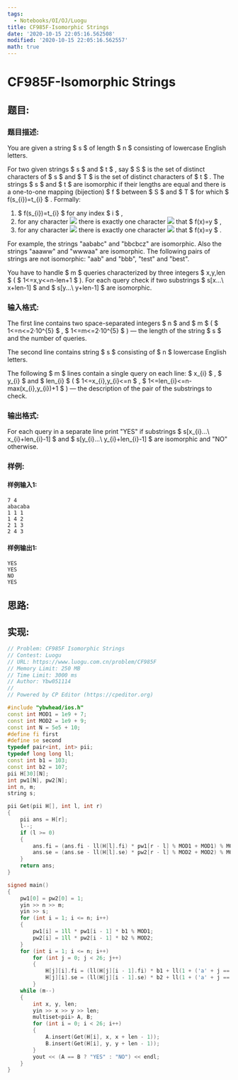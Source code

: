 ```yaml
---
tags: 
  - Notebooks/OI/OJ/Luogu
title: CF985F-Isomorphic Strings
date: '2020-10-15 22:05:16.562508'
modified: '2020-10-15 22:05:16.562557'
math: true
---
```

# CF985F-Isomorphic Strings
## 题目:
### 题目描述:
You are given a string $ s $ of length $ n $ consisting of lowercase English letters.

For two given strings $ s $ and $ t $ , say $ S $ is the set of distinct characters of $ s $ and $ T $ is the set of distinct characters of $ t $ . The strings $ s $ and $ t $ are isomorphic if their lengths are equal and there is a one-to-one mapping (bijection) $ f $ between $ S $ and $ T $ for which $ f(s_{i})=t_{i} $ . Formally:

1. $ f(s_{i})=t_{i} $ for any index $ i $ ,
2. for any character ![](https://cdn.luogu.com.cn/upload/vjudge_pic/CF985F/f0f59850188390351c083ddc0339cc47c4315e9d.png) there is exactly one character ![](https://cdn.luogu.com.cn/upload/vjudge_pic/CF985F/cfd6520533d25a050303bbfc24cf098c4a7d5d3f.png) that $ f(x)=y $ ,
3. for any character ![](https://cdn.luogu.com.cn/upload/vjudge_pic/CF985F/cfd6520533d25a050303bbfc24cf098c4a7d5d3f.png) there is exactly one character ![](https://cdn.luogu.com.cn/upload/vjudge_pic/CF985F/f0f59850188390351c083ddc0339cc47c4315e9d.png) that $ f(x)=y $ .

For example, the strings "aababc" and "bbcbcz" are isomorphic. Also the strings "aaaww" and "wwwaa" are isomorphic. The following pairs of strings are not isomorphic: "aab" and "bbb", "test" and "best".

You have to handle $ m $ queries characterized by three integers $ x,y,len $ ( $ 1<=x,y<=n-len+1 $ ). For each query check if two substrings $ s[x...\ x+len-1] $ and $ s[y...\ y+len-1] $ are isomorphic.
### 输入格式:
The first line contains two space-separated integers $ n $ and $ m $ ( $ 1<=n<=2·10^{5} $ , $ 1<=m<=2·10^{5} $ ) — the length of the string $ s $ and the number of queries.

The second line contains string $ s $ consisting of $ n $ lowercase English letters.

The following $ m $ lines contain a single query on each line: $ x_{i} $ , $ y_{i} $ and $ len_{i} $ ( $ 1<=x_{i},y_{i}<=n $ , $ 1<=len_{i}<=n-max(x_{i},y_{i})+1 $ ) — the description of the pair of the substrings to check.
### 输出格式:
For each query in a separate line print "YES" if substrings $ s[x_{i}...\ x_{i}+len_{i}-1] $ and $ s[y_{i}...\ y_{i}+len_{i}-1] $ are isomorphic and "NO" otherwise.
### 样例:
#### 样例输入1:
```
7 4
abacaba
1 1 1
1 4 2
2 1 3
2 4 3

```
#### 样例输出1:
```
YES
YES
NO
YES

```
## 思路:

## 实现:
```cpp
// Problem: CF985F Isomorphic Strings
// Contest: Luogu
// URL: https://www.luogu.com.cn/problem/CF985F
// Memory Limit: 250 MB
// Time Limit: 3000 ms
// Author: Ybw051114
//
// Powered by CP Editor (https://cpeditor.org)

#include "ybwhead/ios.h"
const int MOD1 = 1e9 + 7;
const int MOD2 = 1e9 + 9;
const int N = 5e5 + 10;
#define fi first
#define se second
typedef pair<int, int> pii;
typedef long long ll;
const int b1 = 103;
const int b2 = 107;
pii H[30][N];
int pw1[N], pw2[N];
int n, m;
string s;

pii Get(pii H[], int l, int r)
{
    pii ans = H[r];
    l--;
    if (l >= 0)
    {
        ans.fi = (ans.fi - ll(H[l].fi) * pw1[r - l] % MOD1 + MOD1) % MOD1;
        ans.se = (ans.se - ll(H[l].se) * pw2[r - l] % MOD2 + MOD2) % MOD2;
    }
    return ans;
}

signed main()
{
    pw1[0] = pw2[0] = 1;
    yin >> n >> m;
    yin >> s;
    for (int i = 1; i <= n; i++)
    {
        pw1[i] = 1ll * pw1[i - 1] * b1 % MOD1;
        pw2[i] = 1ll * pw2[i - 1] * b2 % MOD2;
    }
    for (int i = 1; i <= n; i++)
        for (int j = 0; j < 26; j++)
        {
            H[j][i].fi = (ll(H[j][i - 1].fi) * b1 + ll(1 + ('a' + j == s[i - 1]))) % MOD1;
            H[j][i].se = (ll(H[j][i - 1].se) * b2 + ll(1 + ('a' + j == s[i - 1]))) % MOD2;
        }
    while (m--)
    {
        int x, y, len;
        yin >> x >> y >> len;
        multiset<pii> A, B;
        for (int i = 0; i < 26; i++)
        {
            A.insert(Get(H[i], x, x + len - 1));
            B.insert(Get(H[i], y, y + len - 1));
        }
        yout << (A == B ? "YES" : "NO") << endl;
    }
}

```
